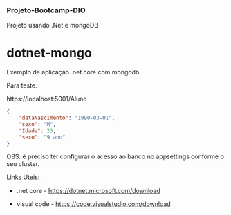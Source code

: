 ### Projeto-Bootcamp-DIO
Projeto usando .Net e mongoDB
# dotnet-mongo

Exemplo de aplicação .net core com mongodb.

Para teste:

https://localhost:5001/Aluno


```json
{
	"dataNascimento": "1990-03-01",
	"sexo": "M",
	"Idade": 23,
	"sexo": "9 ano"
}
```
OBS: é preciso ter configurar o acesso ao banco no appsettings conforme o seu cluster.


Links Uteis:

- .net core - https://dotnet.microsoft.com/download

- visual code - https://code.visualstudio.com/download



